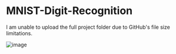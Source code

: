 # MNIST-Digit-Recognition

I am unable to upload the full project folder due to GitHub's file size limitations.

![image](https://github.com/user-attachments/assets/c89b96f8-5064-4124-866d-0b4c11d0f427)
